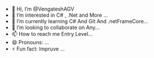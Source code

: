 - 👋 Hi, I’m @VengateshAGV
- 👀 I’m interested in C# , .Net and More ...
- 🌱 I’m currently learning C# And Git And .netFrameCore...
- 💞️ I’m looking to collaborate on Any...
- 📫 How to reach me Entry Level...
- 😄 Pronouns: ...
- ⚡ Fun fact: Impruve ...

<!---
VengateshAGV/VengateshAGV is a ✨ special ✨ repository because its `README.md` (this file) appears on your GitHub profile.
You can click the Preview link to take a look at your changes.
--->
